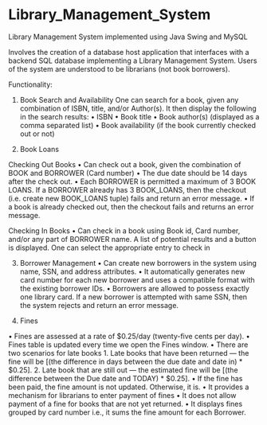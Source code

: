 # Library_Management_System
Library Management System implemented using Java Swing and MySQL

Involves the creation of a database host application that interfaces with a backend SQL database implementing a Library Management System. Users of the system are understood to be librarians (not book borrowers).

Functionality:

1) Book Search and Availability 
One can search for a book, given any combination of ISBN, title, and/or Author(s). It then display the following in the search results:
•	ISBN
•	Book title
•	Book author(s) (displayed as a comma separated list)
•	Book availability (if the book currently checked out or not)

2) Book Loans

Checking Out Books
•	Can check out a book, given the combination of BOOK and BORROWER (Card number)
•	The due date should be 14 days after the check out.
•	Each BORROWER is permitted a maximum of 3 BOOK LOANS. If a BORROWER already has 3 BOOK_LOANS, then the checkout (i.e. create new BOOK_LOANS tuple) fails and return an error message.
•	If a book is already checked out, then the checkout fails and returns an error message.

Checking In Books
•	Can check in a book using Book id, Card number, and/or any part of BORROWER name. A list of potential results and a button is displayed. One can select the appropriate entry to check in

3) Borrower Management 
•	Can create new borrowers in the system using name, SSN, and address attributes.
•	It automatically generates new card number for each new borrower and uses a compatible format with the existing borrower IDs.
•	Borrowers are allowed to possess exactly one library card. If a new borrower is attempted with same SSN, then the system rejects and return an error message.

4) Fines

•	Fines are assessed at a rate of $0.25/day (twenty-five cents per day).
•	Fines table is updated every time we open the Fines window.
•	There are two scenarios for late books
    1.	Late books that have been returned — the fine will be [(the difference in days between the due date and date in) * $0.25].
    2.	Late book that are still out — the estimated fine will be [(the difference between the Due date and TODAY) * $0.25].
•	If the fine has been paid, the fine amount is not updated. Otherwise, it is.
•	It provides a mechanism for librarians to enter payment of fines 
•	It does not allow payment of a fine for books that are not yet returned.
•	It displays fines grouped by card number i.e., it sums the fine amount for each Borrower.

